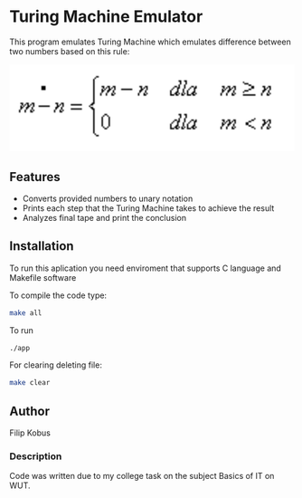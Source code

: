 # Turing Machine Emulator

This program emulates Turing Machine which emulates difference between two numbers based on this rule:

![plot](src/description.png)

## Features

- Converts provided numbers to unary notation
- Prints each step that the Turing Machine takes to achieve the result
- Analyzes final tape and print the conclusion


## Installation

To run this aplication you need enviroment that supports C language and Makefile software

To compile the code type:
```sh
make all
```
To run
```sh
./app
```
For clearing deleting file: 
```sh
make clear
```

## Author
Filip Kobus

### Description
Code was written due to my college task on the subject Basics of IT on WUT.
